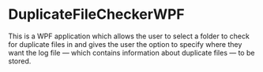 # DuplicateFileCheckerWPF
This is a WPF application which allows the user to select a folder to check for duplicate files in and gives the user the option to specify where they want the log file — which contains information about duplicate files — to be stored.
